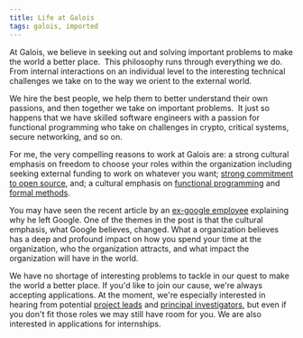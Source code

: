 ```yaml
---
title: Life at Galois
tags: galois, imported
---
```

At Galois, we believe in seeking out and solving important problems to make the world a better place. &nbsp;This philosophy runs through everything we do. From internal interactions on an individual level to the interesting technical challenges we take on to the way we orient to the external world.

We hire the best people, we help them to better understand their own passions, and then together we take on important problems. &nbsp;It just so happens that we have skilled software engineers with a passion for functional programming who take on challenges in crypto, critical systems, secure networking, and so on.

For me, the very compelling reasons to work at Galois are: a strong&nbsp;cultural emphasis on freedom to choose your roles within the&nbsp;organization including seeking external funding to work on whatever&nbsp;you want; <a href="http://corp.galois.com/blog/category/open-source">strong commitment to open source</a>, and; a cultural emphasis&nbsp;on <a href="http://corp.galois.com/blog/2010/12/10/building-a-business-with-haskell-case-studies-cryptol-halvm.html">functional programming</a> and <a href="http://corp.galois.com/blog/2011/11/10/11-years-of-formal-methods-at-galois.html">formal methods</a>.

You may have seen the recent article by an <a href="http://blogs.msdn.com/b/jw_on_tech/archive/2012/03/13/why-i-left-google.aspx">ex-google employee</a> explaining why he left Google. One of the themes in the post is that the cultural emphasis, what Google believes, changed. What a organization believes has a deep and profound impact on how you spend your time at the organization, who the organization attracts, and what impact the organization will have in the world.

We have no shortage of interesting problems to tackle in our quest to make the world a better place. If you'd like to join our cause, we're always accepting applications. At the moment, we're especially interested in hearing from potential <a href="http://corp.galois.com/project-lead">project leads</a> and <a href="http://corp.galois.com/principal-investigator">principal investigators</a>, but even if you don't fit those roles we may still have room for you. We are also interested in applications for internships.

